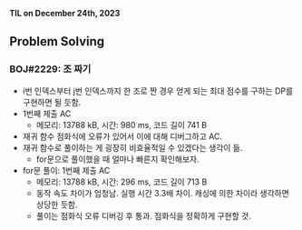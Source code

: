 **TIL on December 24th, 2023**

## Problem Solving
### BOJ#2229: 조 짜기 
* i번 인덱스부터 j번 인덱스까지 한 조로 짠 경우 얻게 되는 최대 점수를 구하는 DP를 구현하면 될 듯함.
* 1번째 제출 AC
    - 메모리: 13788 kB, 시간: 980 ms, 코드 길이 741 B
* 재귀 함수 점화식에 오류가 있어서 이에 대해 디버그하고 AC.
* 재귀 함수로 풀이하는 게 굉장히 비효율적일 수 있겠다는 생각이 듦.
    - for문으로 풀이했을 때 얼마나 빠른지 확인해보자.
* for문 풀이: 1번째 제출 AC
    - 메모리: 13788 kB, 시간: 296 ms, 코드 길이 713 B
    - 동작 속도 차이가 엄청남. 실행 시간 3.3배 차이. 캐싱에 의한 차이라 생각하면 상당한 듯함.
    - 풀이는 점화식 오류 디버깅 후 통과. 점화식을 정확하게 구현할 것.
